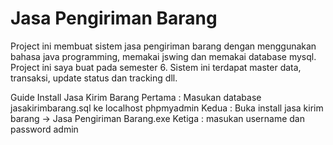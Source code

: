 # Jasa Pengiriman Barang
Project ini membuat sistem jasa pengiriman barang dengan menggunakan bahasa java programming, memakai jswing dan memakai database mysql. Project ini saya buat pada semester 6. Sistem ini terdapat master data, transaksi, update status dan tracking dll.


Guide Install Jasa Kirim Barang
Pertama : Masukan database jasakirimbarang.sql ke localhost phpmyadmin
Kedua   : Buka install jasa kirim barang -> Jasa Pengiriman Barang.exe
Ketiga 	: masukan username dan password admin 	
